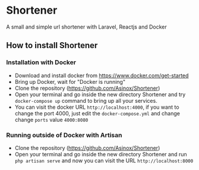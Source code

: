 # Shortener
A small and simple url shortener with Laravel, Reactjs and Docker

## How to install Shortener
### Installation with Docker

* Download and install docker from https://www.docker.com/get-started
* Bring up Docker, wait for "Docker is running"
* Clone the repository (https://github.com/Asinox/Shortener)
* Open your terminal and go inside the new directory Shortener and try `docker-compose up` command to bring up all your services.
* You can visit the docker URL `http://localhost:4000`, if you want to change the port 4000, just edit the `docker-compose.yml` and change change `ports` value `4000:8080`

### Running outside of Docker with Artisan
* Clone the repository (https://github.com/Asinox/Shortener)
* Open your terminal and go inside the new directory Shortener and run `php artisan serve` and now you can visit the URL `http://localhost:8000`


